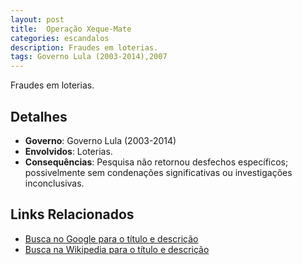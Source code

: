 ```yaml
---
layout: post
title:  Operação Xeque-Mate
categories: escandalos
description: Fraudes em loterias.
tags: Governo Lula (2003-2014),2007
---
```


Fraudes em loterias.

## Detalhes
- **Governo**: Governo Lula (2003-2014)
- **Envolvidos**: Loterias.
- **Consequências**: Pesquisa não retornou desfechos específicos; possivelmente sem condenações significativas ou investigações inconclusivas.

## Links Relacionados
- [Busca no Google para o título e descrição](https://www.google.com/search?q=Opera%C3%A7%C3%A3o%20Xeque-Mate%20Fraudes%20em%20loterias.%20Governo%20Lula%20%282003-2014%29)
- [Busca na Wikipedia para o título e descrição](https://en.wikipedia.org/w/index.php?search=Opera%C3%A7%C3%A3o%20Xeque-Mate%20Fraudes%20em%20loterias.%20Governo%20Lula%20%282003-2014%29)
